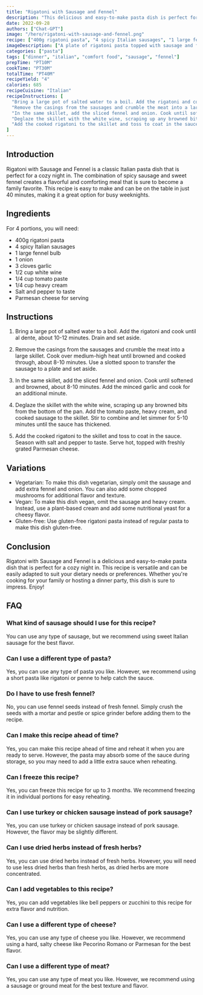 ```yaml
---
title: "Rigatoni with Sausage and Fennel"
description: "This delicious and easy-to-make pasta dish is perfect for a cozy night in. The combination of spicy sausage and sweet fennel creates a flavorful and comforting meal."
date: 2022-09-28
authors: ["Chat-GPT"]
image: "/hero/rigatoni-with-sausage-and-fennel.png"
recipe: ["400g rigatoni pasta", "4 spicy Italian sausages", "1 large fennel bulb", "1 onion", "3 cloves garlic", "1/2 cup white wine", "1/4 cup tomato paste", "1/4 cup heavy cream", "Salt and pepper to taste", "Parmesan cheese for serving"]
imageDescription: ["A plate of rigatoni pasta topped with sausage and fennel in a creamy tomato sauce."]
categories: ["pasta"]
tags: ["dinner", "italian", "comfort food", "sausage", "fennel"]
prepTime: "PT10M"
cookTime: "PT30M"
totalTime: "PT40M"
recipeYield: "4"
calories: 685
recipeCuisine: "Italian"
recipeInstructions: [
  "Bring a large pot of salted water to a boil. Add the rigatoni and cook until al dente, about 10-12 minutes. Drain and set aside.",
  "Remove the casings from the sausages and crumble the meat into a large skillet. Cook over medium-high heat until browned and cooked through, about 8-10 minutes. Use a slotted spoon to transfer the sausage to a plate and set aside.",
  "In the same skillet, add the sliced fennel and onion. Cook until softened and browned, about 8-10 minutes. Add the minced garlic and cook for an additional minute.",
  "Deglaze the skillet with the white wine, scraping up any browned bits from the bottom of the pan. Add the tomato paste, heavy cream, and cooked sausage to the skillet. Stir to combine and let simmer for 5-10 minutes until the sauce has thickened.",
  "Add the cooked rigatoni to the skillet and toss to coat in the sauce. Season with salt and pepper to taste. Serve hot, topped with freshly grated Parmesan cheese."
]
---
```


## Introduction

Rigatoni with Sausage and Fennel is a classic Italian pasta dish that is perfect for a cozy night in. The combination of spicy sausage and sweet fennel creates a flavorful and comforting meal that is sure to become a family favorite. This recipe is easy to make and can be on the table in just 40 minutes, making it a great option for busy weeknights.

## Ingredients

For 4 portions, you will need:

- 400g rigatoni pasta
- 4 spicy Italian sausages
- 1 large fennel bulb
- 1 onion
- 3 cloves garlic
- 1/2 cup white wine
- 1/4 cup tomato paste
- 1/4 cup heavy cream
- Salt and pepper to taste
- Parmesan cheese for serving

## Instructions

1. Bring a large pot of salted water to a boil. Add the rigatoni and cook until al dente, about 10-12 minutes. Drain and set aside.

2. Remove the casings from the sausages and crumble the meat into a large skillet. Cook over medium-high heat until browned and cooked through, about 8-10 minutes. Use a slotted spoon to transfer the sausage to a plate and set aside.

3. In the same skillet, add the sliced fennel and onion. Cook until softened and browned, about 8-10 minutes. Add the minced garlic and cook for an additional minute.

4. Deglaze the skillet with the white wine, scraping up any browned bits from the bottom of the pan. Add the tomato paste, heavy cream, and cooked sausage to the skillet. Stir to combine and let simmer for 5-10 minutes until the sauce has thickened.

5. Add the cooked rigatoni to the skillet and toss to coat in the sauce. Season with salt and pepper to taste. Serve hot, topped with freshly grated Parmesan cheese.

## Variations

- Vegetarian: To make this dish vegetarian, simply omit the sausage and add extra fennel and onion. You can also add some chopped mushrooms for additional flavor and texture.
- Vegan: To make this dish vegan, omit the sausage and heavy cream. Instead, use a plant-based cream and add some nutritional yeast for a cheesy flavor.
- Gluten-free: Use gluten-free rigatoni pasta instead of regular pasta to make this dish gluten-free.

## Conclusion

Rigatoni with Sausage and Fennel is a delicious and easy-to-make pasta dish that is perfect for a cozy night in. This recipe is versatile and can be easily adapted to suit your dietary needs or preferences. Whether you're cooking for your family or hosting a dinner party, this dish is sure to impress. Enjoy!

## FAQ

### What kind of sausage should I use for this recipe?

You can use any type of sausage, but we recommend using sweet Italian sausage for the best flavor.

### Can I use a different type of pasta?

Yes, you can use any type of pasta you like. However, we recommend using a short pasta like rigatoni or penne to help catch the sauce.

### Do I have to use fresh fennel?

No, you can use fennel seeds instead of fresh fennel. Simply crush the seeds with a mortar and pestle or spice grinder before adding them to the recipe.

### Can I make this recipe ahead of time?

Yes, you can make this recipe ahead of time and reheat it when you are ready to serve. However, the pasta may absorb some of the sauce during storage, so you may need to add a little extra sauce when reheating.

### Can I freeze this recipe?

Yes, you can freeze this recipe for up to 3 months. We recommend freezing it in individual portions for easy reheating.

### Can I use turkey or chicken sausage instead of pork sausage?

Yes, you can use turkey or chicken sausage instead of pork sausage. However, the flavor may be slightly different.

### Can I use dried herbs instead of fresh herbs?

Yes, you can use dried herbs instead of fresh herbs. However, you will need to use less dried herbs than fresh herbs, as dried herbs are more concentrated.

### Can I add vegetables to this recipe?

Yes, you can add vegetables like bell peppers or zucchini to this recipe for extra flavor and nutrition.

### Can I use a different type of cheese?

Yes, you can use any type of cheese you like. However, we recommend using a hard, salty cheese like Pecorino Romano or Parmesan for the best flavor.

### Can I use a different type of meat?

Yes, you can use any type of meat you like. However, we recommend using a sausage or ground meat for the best texture and flavor.